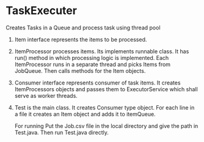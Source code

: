 TaskExecuter
============

Creates Tasks in a Queue and process task using thread pool
1. Item interface represents the items to be processed.
2. ItemProcessor processes items. Its implements runnable class. It has run() method in which processing logic is implemented.
   Each ItemProcessor runs in a separate thread and picks Items from JobQueue. Then calls methods for the Item objects.
3. Consumer interface represents consumer of task items. It creates ItemProcessors objects and passes them to ExecutorService
   which shall serve as worker threads.
4. Test is the main class. It creates Consumer type object. For each line in a file it creates an Item object and adds it to
   itemQueue.
   
   For running Put the Job.csv file in the local directory and give the path in Test.java.
   Then run Test.java directly.
